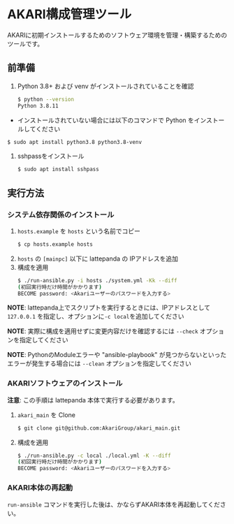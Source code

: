 # AKARI構成管理ツール

AKARIに初期インストールするためのソフトウェア環境を管理・構築するためのツールです。


## 前準備

1. Python 3.8+ および venv がインストールされていることを確認
   ```sh
   $ python --version
   Python 3.8.11
   ```
  - インストールされていない場合には以下のコマンドで Python をインストールしてください
   ```sh
   $ sudo apt install python3.8 python3.8-venv
   ```

1. sshpassをインストール
   ```sh
   $ sudo apt install sshpass
   ```

## 実行方法

### システム依存関係のインストール

1. `hosts.example` を `hosts` という名前でコピー
   ```sh
   $ cp hosts.example hosts
   ```
2. `hosts` の `[mainpc]` 以下に lattepanda の IPアドレスを追加
2. 構成を適用
   ```sh
   $ ./run-ansible.py -i hosts ./system.yml -Kk --diff
   (初回実行時だけ時間がかかります)
   BECOME password: <Akariユーザーのパスワードを入力する>
   ```

**NOTE**: lattepanda上でスクリプトを実行するときには、IPアドレスとして `127.0.0.1` を指定し、オプションに`-c local`を追加してください

**NOTE**: 実際に構成を適用せずに変更内容だけを確認するには `--check` オプションを指定してください

**NOTE**: PythonのModuleエラーや "ansible-playbook" が見つからないといったエラーが発生する場合には `--clean` オプションを指定してください

### AKARIソフトウェアのインストール

**注意**: この手順は lattepanda 本体で実行する必要があります。

1. `akari_main` を Clone
   ```sh
   $ git clone git@github.com:AkariGroup/akari_main.git
   ```
2. 構成を適用
   ```sh
   $ ./run-ansible.py -c local ./local.yml -K --diff
   (初回実行時だけ時間がかかります)
   BECOME password: <Akariユーザーのパスワードを入力する>
   ```

### AKARI本体の再起動

`run-ansible` コマンドを実行した後は、かならずAKARI本体を再起動してください。
